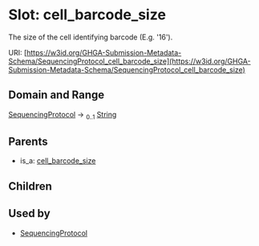 
# Slot: cell_barcode_size


The size of the cell identifying barcode (E.g. '16').

URI: [https://w3id.org/GHGA-Submission-Metadata-Schema/SequencingProtocol_cell_barcode_size](https://w3id.org/GHGA-Submission-Metadata-Schema/SequencingProtocol_cell_barcode_size)


## Domain and Range

[SequencingProtocol](SequencingProtocol.md) &#8594;  <sub>0..1</sub> [String](types/String.md)

## Parents

 *  is_a: [cell_barcode_size](cell_barcode_size.md)

## Children


## Used by

 * [SequencingProtocol](SequencingProtocol.md)
